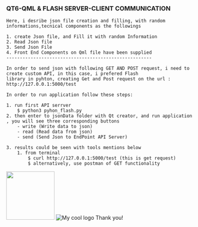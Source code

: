 ### QT6-QML & FLASH SERVER-CLIENT COMMUNICATION 
```
Here, i desribe json file creation and filling, with random informations,tecnical components as the followings

1. create Json file, and Fill it with random Information
2. Read Json file
3. Send Json File
4. Front End Components on Qml file have been supplied
------------------------------------------------------

In order to send json with following GET AND POST request, i need to create custom API, in this case, i prefered Flash 
library in pyhton, creating Get and Post request on the url : http://127.0.0.1:5000/test

In order to run application follow these steps:

1. run first API serrver
	$ python3 pyhon_flash.py
2. then enter to jsonData folder with Qt creator, and run application , you will see three corresponding buttons
	- write (Write data to json)
	- read (Read data from json)
	- send (Send Json to EndPoint API Server)

3. results could be seen with tools mentions below
	1. from terminal
		$ curl http://127.0.0.1:5000/test (this is get request)
		$ alternatively, use postman of GET functionality 

```
<img src="/home/fikrat/QML_API/QMl/result.png" width="128"/>
<img src="/home/fikrat/QML_API/QMl/result.png" alt="My cool logo"/>
Thank you!
